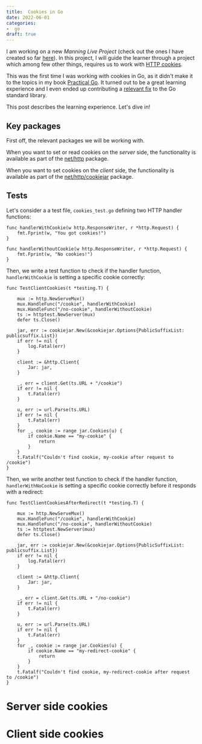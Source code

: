 ```yaml
---
title:  Cookies in Go
date: 2022-06-01
categories:
-  go
draft: true
---
```


I am working on a new *Manning Live Project* (check out the ones I have created so far [here](https://echorand.me/writings-trainings/)).
In this project, I will guide the learner through a project which among few other things, requires us to work with
[HTTP cookies](https://developer.mozilla.org/en-US/docs/Web/HTTP/Cookies). 

This was the first time I was working with cookies in Go, as it didn't make it to the topics in 
my book [Practical Go](https://practicalgobook.net/). It turned out to be a great learning experience and I 
even ended up contributing a [relevant fix](https://go.dev/cl/407654) to the Go standard library.

This post describes the learning experience. Let's dive in!

## Key packages

First off, the relevant packages we will be working with. 

When you want to set or read cookies on the *server* side, the functionality is available as part of the [net/http](https://pkg.go.dev/net/http)
package.

When you want to set cookies on the *client* side, the functionality is available as part of the [net/http/cookiejar](https://pkg.go.dev/net/http/cookiejar) package.

## Tests

Let's consider a a test file, `cookies_test.go`  defining two HTTP handler functions:

```
func handlerWithCookie(w http.ResponseWriter, r *http.Request) {
	fmt.Fprint(w, "You got cookies!")
}

func handlerWithoutCookie(w http.ResponseWriter, r *http.Request) {
	fmt.Fprint(w, "No cookies!")
}

```

Then, we write a test function to check if the handler function, `handlerWithCookie` is 
setting a specific cookie correctly:

```
func TestClientCookies(t *testing.T) {

	mux := http.NewServeMux()
	mux.HandleFunc("/cookie", handlerWithCookie)
	mux.HandleFunc("/no-cookie", handlerWithoutCookie)
	ts := httptest.NewServer(mux)
	defer ts.Close()

	jar, err := cookiejar.New(&cookiejar.Options{PublicSuffixList: publicsuffix.List})
	if err != nil {
		log.Fatal(err)
	}

	client := &http.Client{
		Jar: jar,
	}

	_, err = client.Get(ts.URL + "/cookie")
	if err != nil {
		t.Fatal(err)
	}

	u, err := url.Parse(ts.URL)
	if err != nil {
		t.Fatal(err)
	}
	for _, cookie := range jar.Cookies(u) {
		if cookie.Name == "my-cookie" {
			return
		}
	}
	t.Fatalf("Couldn't find cookie, my-cookie after request to /cookie")
}
```

Then, we write another test function to check if the handler function, `handlerWithNoCookie` is 
setting a specific cookie correctly before it responds with a redirect:

```
func TestClientCookiesAfterRedirect(t *testing.T) {

	mux := http.NewServeMux()
	mux.HandleFunc("/cookie", handlerWithCookie)
	mux.HandleFunc("/no-cookie", handlerWithoutCookie)
	ts := httptest.NewServer(mux)
	defer ts.Close()

	jar, err := cookiejar.New(&cookiejar.Options{PublicSuffixList: publicsuffix.List})
	if err != nil {
		log.Fatal(err)
	}

	client := &http.Client{
		Jar: jar,
	}

	_, err = client.Get(ts.URL + "/no-cookie")
	if err != nil {
		t.Fatal(err)
	}

	u, err := url.Parse(ts.URL)
	if err != nil {
		t.Fatal(err)
	}
	for _, cookie := range jar.Cookies(u) {
		if cookie.Name == "my-redirect-cookie" {
			return
		}
	}
	t.Fatalf("Couldn't find cookie, my-redirect-cookie after request to /cookie")
}
```

# Server side cookies



# Client side cookies